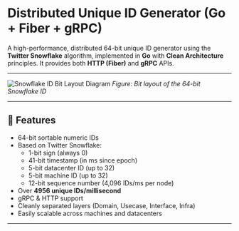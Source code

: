 # Distributed Unique ID Generator (Go + Fiber + gRPC)

A high-performance, distributed 64-bit unique ID generator using the **Twitter Snowflake** algorithm, implemented in **Go** with **Clean Architecture** principles. It provides both **HTTP (Fiber)** and **gRPC** APIs.

---

![Snowflake ID Bit Layout Diagram]([./doc/0001.jpg](https://github.com/YslamB/go-uuid-generator/blob/main/doc/0001.png))
*Figure: Bit layout of the 64-bit Snowflake ID*

---

## 🚀 Features

- 64-bit sortable numeric IDs
- Based on Twitter Snowflake:
  - 1-bit sign (always 0)
  - 41-bit timestamp (in ms since epoch)
  - 5-bit datacenter ID (up to 32)
  - 5-bit machine ID (up to 32)
  - 12-bit sequence number (4,096 IDs/ms per node)
- Over **4956 unique IDs/millisecond**
- gRPC & HTTP support
- Cleanly separated layers (Domain, Usecase, Interface, Infra)
- Easily scalable across machines and datacenters

---
